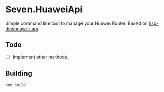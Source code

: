 # Seven.HuaweiApi
Simple command line tool to manage your Huawei Router. Based on [hsp-dev/huawei-api](https://github.com/HSPDev/Huawei-E5180-API).

## Todo
- [ ] Implement other methods.

## Building
`box build`
